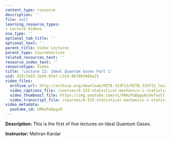 ```yaml
---
content_type: resource
description: ''
file: null
learning_resource_types:
- Lecture Videos
ocw_type: ''
optional_tab_title: ''
optional_text: ''
parent_title: Video Lectures
parent_type: CourseSection
related_resources_text: ''
resource_index_text: ''
resourcetype: Video
title: 'Lecture 22: Ideal Quantum Gases Part 1'
uid: d32c7e63-1b45-07e7-c314-0b7983484a21
video_files:
  archive_url: http://archive.org/download/MIT8.333F13/MIT8_333F13_lec22_300k.mp4
  video_captions_file: /courses/8-333-statistical-mechanics-i-statistical-mechanics-of-particles-fall-2013/fde5ce7b96a65c538b5e153d074484d1_hRHzPaDpgu0.vtt
  video_thumbnail_file: https://img.youtube.com/vi/hRHzPaDpgu0/default.jpg
  video_transcript_file: /courses/8-333-statistical-mechanics-i-statistical-mechanics-of-particles-fall-2013/dd39ab5d8b1f984801987fa01f4ceaa7_hRHzPaDpgu0.pdf
video_metadata:
  youtube_id: hRHzPaDpgu0
---
```


**Description:** This is the first of five lectures on Ideal Quantum Gases.

**Instructor:** Mehran Kardar